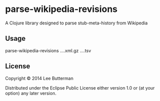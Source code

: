 # parse-wikipedia-revisions

A Clojure library designed to parse stub-meta-history from Wikipedia

## Usage

parse-wikipedia-revisions ....xml.gz ....tsv

## License

Copyright © 2014 Lee Butterman

Distributed under the Eclipse Public License either version 1.0 or (at
your option) any later version.
